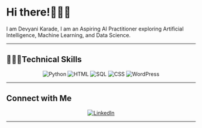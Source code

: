 # Hi there!🙋🏽‍♀

I am Devyani Karade, I am an Aspiring AI Practitioner exploring Artificial Intelligence, Machine Learning, and Data Science. 
  

---

## 👩🏽‍💻**Technical Skills**

<p align="center">
  <img src="https://img.shields.io/badge/Python-3776AB?style=for-the-badge&logo=python&logoColor=white" alt="Python" />
  <img src="https://img.shields.io/badge/HTML-E34F26?style=for-the-badge&logo=html5&logoColor=white" alt="HTML" />
  <img src="https://img.shields.io/badge/SQL-4479A1?style=for-the-badge&logo=sqlite&logoColor=white" alt="SQL" />
  <img src="https://img.shields.io/badge/CSS-1572B6?style=for-the-badge&logo=css3&logoColor=white" alt="CSS" />
  <img src="https://img.shields.io/badge/WordPress-21759B?style=for-the-badge&logo=wordpress&logoColor=white" alt="WordPress" />
</p>

---

## **Connect with Me**

<p align="center">
  <a href="[https://linkedin.com/in/your-profile](https://www.linkedin.com/in/devyanikarade/)"><img src="https://img.shields.io/badge/LinkedIn-0077B5?style=for-the-badge&logo=linkedin&logoColor=white" alt="LinkedIn"></a>
</p>

---

